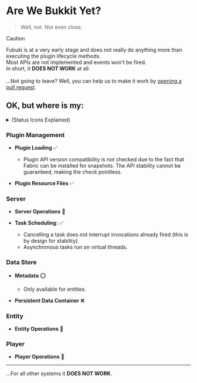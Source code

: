 # Are We Bukkit Yet?

> Well, not. Not even close.

> [!CAUTION]
> Fubuki is at a very early stage and does not really do anything more than executing the plugin lifecycle methods.  
> Most APIs are not implemented and events won't be fired.  
> In short, it **DOES NOT WORK** at all.  
> <br/>
> ...Not going to leave? Well, you can help us to make it work
> by [opening a pull request](https://github.com/skjsjhb/Fubuki/compare).

## OK, but where is my:

<details>
<summary>(Status Icons Explained)</summary>

- :white_check_mark: **Supported** (Works flawlessly with existing plugins)
- :ballot_box_with_check: **Mostly Supported** (Works with caveats/limitations, but plugins should mostly function)
- :o: **Partially Supported** (Some parts are missing and plugins may not function)
- :hammer: **Work In Progress** (Plugins will not work, but we're actively developing)
- :x: **Not Supported** (Not implemented and will not work)

</details>

### Plugin Management

- **Plugin Loading** :white_check_mark:

  - Plugin API version compatibility is not checked due to the fact that Fabric can be installed for snapshots. The API
    stability cannot be guaranteed, making the check pointless.

- **Plugin Resource Files** :white_check_mark:

### Server

- **Server Operations** :hammer:

- **Task Scheduling**: :white_check_mark:

  - Cancelling a task does not interrupt invocations already fired (this is by design for stability).
  - Asynchronous tasks run on virtual threads.

### Data Store

- **Metadata** :o:

  - Only available for entities.

- **Persistent Data Container** :x:

### Entity

- **Entity Operations** :hammer:

### Player

- **Player Operations** :hammer:

---

...For all other systems it **DOES NOT WORK**. 
